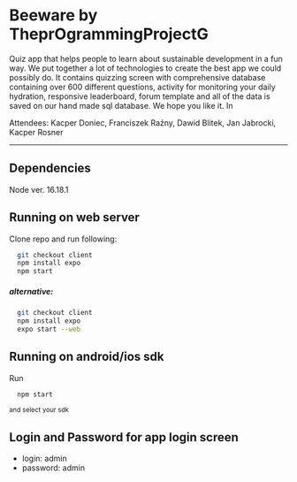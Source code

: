 
# Beeware by TheprOgrammingProjectG

Quiz app that helps people to learn about sustainable development in a fun way. We put together a lot of technologies to create the best app we could possibly do. It contains quizzing screen with comprehensive database containing over 600 different questions, activity for monitoring your daily hydration, responsive leaderboard, forum template and all of the data is saved on our hand made sql database. We hope you like it. In 



Attendees:
Kacper Doniec, Franciszek Raźny, Dawid Blitek, Jan Jabrocki, Kacper Rosner

--------------------------------------------------------------
## Dependencies
Node ver. 16.18.1
## Running on web server

Clone repo and run following:

```bash
  git checkout client
  npm install expo
  npm start
```

##### alternative:
```bash
  git checkout client
  npm install expo
  expo start --web
```
    

## Running on android/ios sdk

Run 

```bash
  npm start
```
<sup>and select your sdk</sup>


## Login and Password for app login screen
- login: admin
- password: admin
